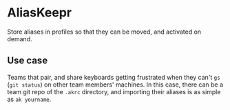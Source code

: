 # AliasKeepr
Store aliases in profiles so that they can be moved, and activated on demand.

## Use case
Teams that pair, and share keyboards getting frustrated when they can't `gs` (`git status`) on other team members' machines. In this case, there can be a team git repo of the `.akrc` directory, and importing their aliases is as simple as `ak yourname`.

